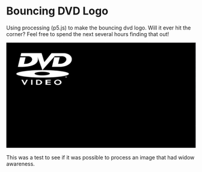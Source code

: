 # Bouncing DVD Logo
Using processing (p5.js) to make the bouncing dvd logo. Will it ever hit the corner? Feel free to spend the next several hours finding that out!

![video proof](dvd.gif)


This was a test to see if it was possible to process an image that had widow awareness.
